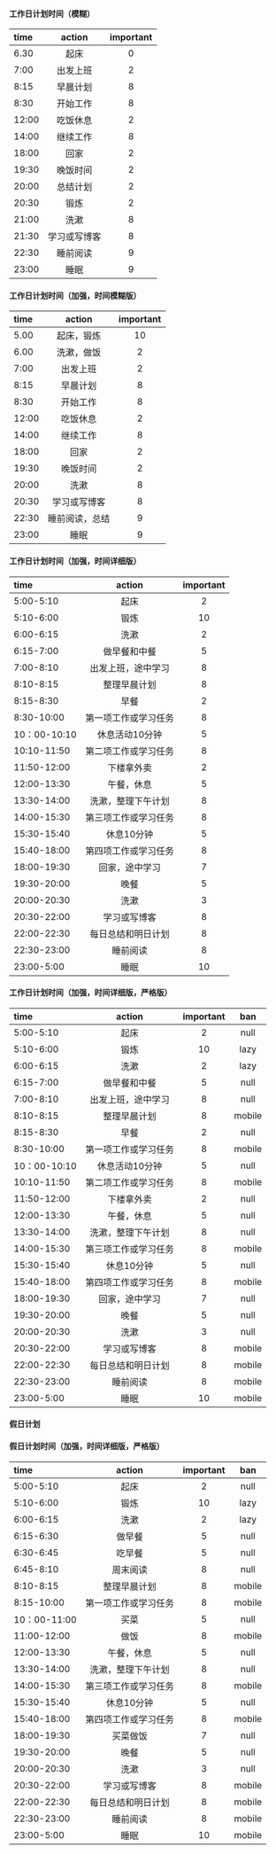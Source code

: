 

#### 工作日计划时间（模糊）
| time | action | important |
| :------| :------: | :------: |
| 6.30 | 起床 | 0 |
| 7:00 | 出发上班 | 2 |
| 8:15 | 早晨计划 | 8 |
| 8:30 | 开始工作 | 8 |
| 12:00 | 吃饭休息 | 2 |
| 14:00 | 继续工作 | 8 |
| 18:00 | 回家 | 2 |
| 19:30 | 晚饭时间 | 2 |
| 20:00 | 总结计划 | 2 |
| 20:30 | 锻炼 | 2 |
| 21:00 | 洗漱 | 8 |
| 21:30 | 学习或写博客 | 8 |
| 22:30 | 睡前阅读 | 9 |
| 23:00 | 睡眠 | 9 |


#### 工作日计划时间（加强，时间模糊版）
| time | action | important |
| :------ | :------: | :------: |
| 5.00 | 起床，锻炼 | 10 |
| 6.00 | 洗漱，做饭 | 2 |
| 7:00 | 出发上班 | 2 |
| 8:15 | 早晨计划 | 8 |
| 8:30 | 开始工作 | 8 |
| 12:00 | 吃饭休息 | 2 |
| 14:00 | 继续工作 | 8 |
| 18:00 | 回家 | 2 |
| 19:30 | 晚饭时间 | 2 |
| 20:00 | 洗漱 | 8 |
| 20:30 | 学习或写博客 | 8 |
| 22:30 | 睡前阅读，总结 | 9 |
| 23:00 | 睡眠 | 9 |


#### 工作日计划时间（加强，时间详细版）
| time | action | important |
| :------ | :------: | :------: |
| 5:00-5:10 | 起床 | 2 |
| 5:10-6:00 | 锻炼 | 10 |
| 6:00-6:15 | 洗漱 | 2 |
| 6:15-7:00 | 做早餐和中餐 | 5 |
| 7:00-8:10 | 出发上班，途中学习 | 8 |
| 8:10-8:15 | 整理早晨计划 | 8 |
| 8:15-8:30 | 早餐 | 2 |
| 8:30-10:00 | 第一项工作或学习任务 | 8 |
| 10：00-10:10 | 休息活动10分钟 | 5 |
| 10:10-11:50 | 第二项工作或学习任务 | 8 |
| 11:50-12:00 | 下楼拿外卖 | 2 |
| 12:00-13:30 | 午餐，休息 | 5 |
| 13:30-14:00 | 洗漱，整理下午计划 | 8 |
| 14:00-15:30 | 第三项工作或学习任务 | 8 |
| 15:30-15:40 | 休息10分钟 | 5 |
| 15:40-18:00 | 第四项工作或学习任务 | 8 |
| 18:00-19:30 | 回家，途中学习 | 7 |
| 19:30-20:00 | 晚餐 | 5 |
| 20:00-20:30 | 洗漱 | 3 |
| 20:30-22:00 | 学习或写博客 | 8 |
| 22:00-22:30 | 每日总结和明日计划 | 8 |
| 22:30-23:00 | 睡前阅读 | 8 |
| 23:00-5:00 | 睡眠 | 10 |

#### 工作日计划时间（加强，时间详细版，严格版）
| time | action | important | ban |
| :------ | :------: | :------: | :------: |
| 5:00-5:10 | 起床 | 2 | null |
| 5:10-6:00 | 锻炼 | 10 | lazy |
| 6:00-6:15 | 洗漱 | 2 | lazy |
| 6:15-7:00 | 做早餐和中餐 | 5 | null |
| 7:00-8:10 | 出发上班，途中学习 | 8 | null |
| 8:10-8:15 | 整理早晨计划 | 8 | mobile |
| 8:15-8:30 | 早餐 | 2 | null |
| 8:30-10:00 | 第一项工作或学习任务 | 8 | mobile |
| 10：00-10:10 | 休息活动10分钟 | 5 | null |
| 10:10-11:50 | 第二项工作或学习任务 | 8 | mobile |
| 11:50-12:00 | 下楼拿外卖 | 2 | null |
| 12:00-13:30 | 午餐，休息 | 5 | null |
| 13:30-14:00 | 洗漱，整理下午计划 | 8 | null |
| 14:00-15:30 | 第三项工作或学习任务 | 8 | mobile |
| 15:30-15:40 | 休息10分钟 | 5 | null |
| 15:40-18:00 | 第四项工作或学习任务 | 8 | mobile |
| 18:00-19:30 | 回家，途中学习 | 7 | null |
| 19:30-20:00 | 晚餐 | 5 | null |
| 20:00-20:30 | 洗漱 | 3 | null |
| 20:30-22:00 | 学习或写博客 | 8 | mobile |
| 22:00-22:30 | 每日总结和明日计划 | 8 | mobile |
| 22:30-23:00 | 睡前阅读 | 8 | mobile |
| 23:00-5:00 | 睡眠 | 10 | mobile |

#### 假日计划

#### 假日计划时间（加强，时间详细版，严格版）

| time | action | important | ban |
| :------ | :------: | :------: | :------: |
| 5:00-5:10 | 起床 | 2 | null |
| 5:10-6:00 | 锻炼 | 10 | lazy |
| 6:00-6:15 | 洗漱 | 2 | lazy |
| 6:15-6:30 | 做早餐 | 5 | null |
| 6:30-6:45 | 吃早餐 | 5 | null |
| 6:45-8:10 | 周末阅读 | 8 | null |
| 8:10-8:15 | 整理早晨计划 | 8 | mobile |
| 8:15-10:00 | 第一项工作或学习任务 | 8 | mobile |
| 10：00-11:00 | 买菜 | 5 | null |
| 11:00-12:00 | 做饭 | 8 | mobile |
| 12:00-13:30 | 午餐，休息 | 5 | null |
| 13:30-14:00 | 洗漱，整理下午计划 | 8 | null |
| 14:00-15:30 | 第三项工作或学习任务 | 8 | mobile |
| 15:30-15:40 | 休息10分钟 | 5 | null |
| 15:40-18:00 | 第四项工作或学习任务 | 8 | mobile |
| 18:00-19:30 | 买菜做饭 | 7 | null |
| 19:30-20:00 | 晚餐 | 5 | null |
| 20:00-20:30 | 洗漱 | 3 | null |
| 20:30-22:00 | 学习或写博客 | 8 | mobile |
| 22:00-22:30 | 每日总结和明日计划 | 8 | mobile |
| 22:30-23:00 | 睡前阅读 | 8 | mobile |
| 23:00-5:00 | 睡眠 | 10 | mobile |
